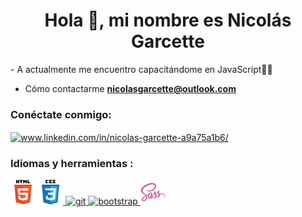 <h1 align="center">Hola 👋, mi nombre es Nicolás Garcette</h1>
-  A actualmente me encuentro capacitándome en JavaScript💪💪

- Cómo contactarme **nicolasgarcette@outlook.com**

<h3 align="left" >Conéctate conmigo:</h3>
<p align="left">
<a href="https://linkedin.com/in/www.linkedin.com/in/nicolas-garcette" target=" blank"><img align="center" src="https://raw.githubusercontent.com/rahuldkjain/github-profile-readme-generator/master/src/images/icons/Social/linked-in-alt.svg " alt="www.linkedin.com/in/nicolas-garcette-a9a75a1b6/" height="30" width="40" /></a>
</p>

<h3 align="left">Idiomas y herramientas :</h3>
<p align="left">
    <a href="https://www.w3.org/html/" target="_blank" rel="noreferrer"><img src="https://raw.githubusercontent.com/devicons/devicon/master/icons/html5/html5-original-wordmark.svg" alt="html5" width="40" height="40"/></a> 
    <a href="https://www.w3schools.com /css/" target="_blank" rel="noreferrer"> <img src="https://raw.githubusercontent.com/devicons/devicon/master/icons/css3/css3-original-wordmark.svg" alt= "css3" width="40" height="40"/> </a>
    <a href="https://git-scm.com/" target="_blank" rel="noreferrer"> <img src="https://www.vectorlogo.zone/logos/git-scm/git-scm-icon.svg" alt="git" width="40" height="40"/> </a>
    <a href="https://getbootstrap.com" target="_blank" rel="noreferrer"> <img src="https://raw.githubusercontent.com/devicons/devicon /master/icons/bootstrap/bootstrap-plain-wordmark.svg" alt="bootstrap" width="40" height="40"/> </a>  
    <a href="https://sass-lang.com" target=" _blank" rel="noreferrer"> <img src="https://raw.githubusercontent.com/devicons/devicon/master/icons/sass/sass-original.svg" alt="sass" width="40" height ="40"/> </a> 
</p>
